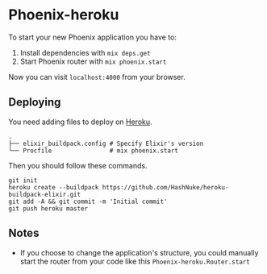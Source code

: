 # Phoenix-heroku

To start your new Phoenix application you have to:

1. Install dependencies with `mix deps.get`
2. Start Phoenix router with `mix phoenix.start`

Now you can visit `localhost:4000` from your browser.

## Deploying

You need adding files to deploy on [Heroku][heroku].

```
.
├── elixir_buildpack.config # Specify Elixir's version
└── Procfile                # mix phoenix.start
```

Then you should follow these commands.

```
git init
heroku create --buildpack https://github.com/HashNuke/heroku-buildpack-elixir.git
git add -A && git commit -m 'Initial commit'
git push heroku master
```

## Notes

* If you choose to change the application's structure, you could manually start the router from your code like this `Phoenix-heroku.Router.start`

[heroku]: https://www.heroku.com/

